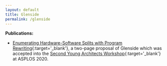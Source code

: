 ```yaml
---
layout: default
title: Glenside
permalink: /glenside
---
```


**Publications:**
- [Enumerating Hardware-Software Splits with Program Rewriting](https://arxiv.org/abs/2003.00290){:target='_blank'},
    a two-page proposal of Glenside
    which was accepted into
    the [Second Young Architects Workshop](https://sites.psu.edu/yarch2020/){:target='_blank'}
    at ASPLOS 2020.
